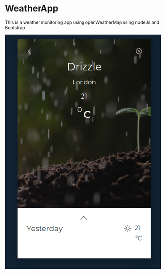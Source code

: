 # WeatherApp
This is a weather monitoring app using openWeatherMap using nodeJs and Bootstrap

![Output](https://raw.githubusercontent.com/hackerforpassion/WeatherApp/master/myapp.png)
